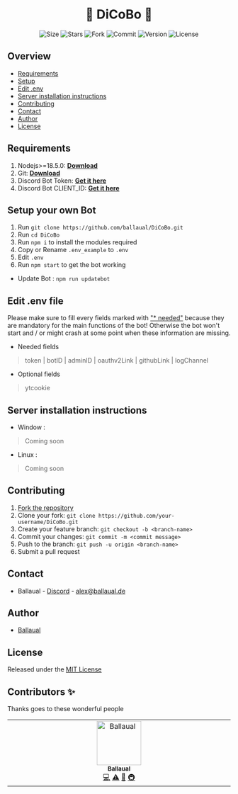 <h1 align="center">🤖 DiCoBo 🤖</h1>

<p align="center">
    <img alt="Size" src="https://img.shields.io/github/languages/code-size/ballaual/DiCoBo">
    <img alt="Stars" src="https://img.shields.io/github/stars/ballaual/DiCoBo">
    <img alt="Fork" src="https://img.shields.io/github/forks/ballaual/DiCoBo">
    <img alt="Commit" src="https://img.shields.io/github/commit-activity/y/ballaual/DiCoBo">
    <img alt="Version" src="https://img.shields.io/github/package-json/v/ballaual/DiCoBo">
    <img alt="License" src="https://img.shields.io/github/license/ballaual/DiCoBo">
</p>


## Overview

* [Requirements](#Requirements)
* [Setup](#setup-your-own-bot)
* [Edit .env](#edit-env-file)
* [Server installation instructions](#Server-installation-instructions)
* [Contributing](#Contributing)
* [Contact](#Contact)
* [Author](#Author)
* [License](#License)

## Requirements
1. Nodejs>=18.5.0: **[Download](https://nodejs.org/en/download)**
2. Git: **[Download](https://git-scm.com)**
3. Discord Bot Token: **[Get it here](https://discord.com/developers/applications)**
4. Discord Bot CLIENT_ID: **[Get it here](https://discord.com/developers/applications)**

## Setup your own Bot
1. Run `git clone https://github.com/ballaual/DiCoBo.git`
2. Run `cd DiCoBo`
3. Run `npm i` to install the modules required
4. Copy or Rename `.env_example` to `.env`
5. Edit `.env`
6. Run `npm start` to get the bot working

* Update Bot : `npm run updatebot`

## Edit .env file
Please make sure to fill every fields marked with <ins>"* needed"</ins> because they are mandatory for the main functions of the bot! Otherwise the bot won't start and / or might crash at some point when these information are missing.

* Needed fields
> token |
> botID |
> adminID |
> oauthv2Link |
> githubLink |
> logChannel

* Optional fields
> ytcookie

## Server installation instructions

- Window :
> Coming soon

- Linux :
> Coming soon

## Contributing
1. [Fork the repository](https://github.com/ballaual/DiCoBo/fork)
2. Clone your fork: `git clone https://github.com/your-username/DiCoBo.git`
3. Create your feature branch: `git checkout -b <branch-name>`
4. Commit your changes: `git commit -m <commit message>`
5. Push to the branch: `git push -u origin <branch-name>`
6. Submit a pull request

## Contact
* Ballaual - [Discord](https://discord.com/users/475642657490599937) - alex@ballaual.de

## Author
* [Ballaual](https://github.com/ballaual)

## License
Released under the [MIT License](https://github.com/ballaual/DiCoBo/blob/master/LICENSE)

## Contributors ✨

Thanks goes to these wonderful people

<!-- ALL-CONTRIBUTORS-LIST:START - Do not remove or modify this section -->
<!-- prettier-ignore-start -->
<!-- markdownlint-disable -->
<table>
  <tbody>
    <tr>
      <td align="center" valign="top" width="14.28%"><a href="https://github.com/ballaual"><img src="https://avatars.githubusercontent.com/u/38478976?v=4?s=100" width="100px;" alt="Ballaual"/><br /><sub><b>Ballaual</b></sub></a><br /><a href="https://github.com/ballaual/DiCoBo/commits?author=ballaual" title="Code">💻</a> <a href="https://github.com/ballaual/DiCoBo/commits?author=ballaual" title="Tests">⚠️</a> <a href="#ideas-ballaual" title="Ideas, Planning, & Feedback">🤔</a> <a href="#infra-ballaual" title="Infrastructure (Hosting, Build-Tools, etc)">🚇</a></td>
    </tr>
  </tbody>
</table>

<!-- markdownlint-restore -->
<!-- prettier-ignore-end -->

<!-- ALL-CONTRIBUTORS-LIST:END -->
